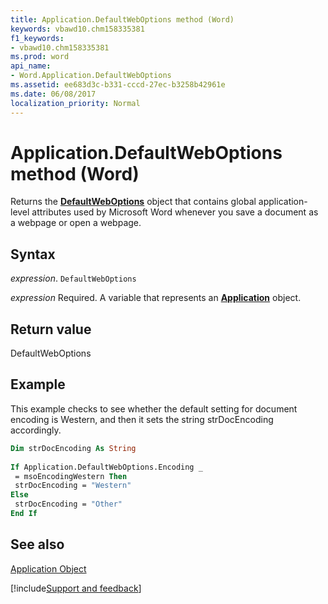 ```yaml
---
title: Application.DefaultWebOptions method (Word)
keywords: vbawd10.chm158335381
f1_keywords:
- vbawd10.chm158335381
ms.prod: word
api_name:
- Word.Application.DefaultWebOptions
ms.assetid: ee683d3c-b331-cccd-27ec-b3258b42961e
ms.date: 06/08/2017
localization_priority: Normal
---
```



# Application.DefaultWebOptions method (Word)

Returns the  **[DefaultWebOptions](Word.DefaultWebOptions.md)** object that contains global application-level attributes used by Microsoft Word whenever you save a document as a webpage or open a webpage.


## Syntax

_expression_. `DefaultWebOptions`

_expression_ Required. A variable that represents an **[Application](Word.Application.md)** object. 


## Return value

DefaultWebOptions


## Example

This example checks to see whether the default setting for document encoding is Western, and then it sets the string strDocEncoding accordingly.


```vb
Dim strDocEncoding As String 
 
If Application.DefaultWebOptions.Encoding _ 
 = msoEncodingWestern Then 
 strDocEncoding = "Western" 
Else 
 strDocEncoding = "Other" 
End If
```


## See also


[Application Object](Word.Application.md)

[!include[Support and feedback](~/includes/feedback-boilerplate.md)]